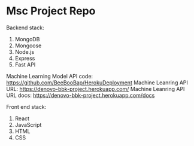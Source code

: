 # Msc Project Repo

Backend stack:

1. MongoDB
2. Mongoose
3. Node.js
4. Express
5. Fast API


Machine Learning Model API code: https://github.com/BeeBooBap/HerokuDeployment
Machine Leanring API URL: https://denovo-bbk-project.herokuapp.com/
Machine Leanring API URL docs: https://denovo-bbk-project.herokuapp.com/docs

Front end stack:

1. React
2. JavaScript
3. HTML
4. CSS